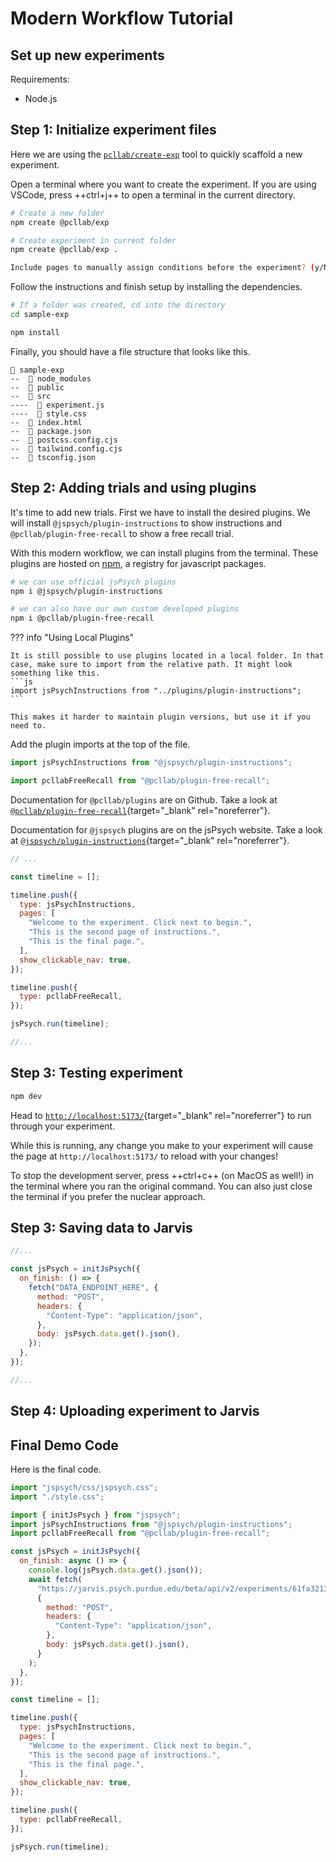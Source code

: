 # Modern Workflow Tutorial

## Set up new experiments

Requirements:

- Node.js

## Step 1: Initialize experiment files

Here we are using the [`pcllab/create-exp`](https://github.com/PCLLAB/create-exp) tool to quickly scaffold a new experiment.

Open a terminal where you want to create the experiment. If you are using VSCode, press ++ctrl+j++ to open a terminal in the current directory.

```bash title="Terminal"
# Create a new folder
npm create @pcllab/exp

# Create experiment in current folder
npm create @pcllab/exp .
```

```bash title="Terminal
Include pages to manually assign conditions before the experiment? (y/N)
```

Follow the instructions and finish setup by installing the dependencies.

```bash title="Terminal > /sample-experiment"
# If a folder was created, cd into the directory
cd sample-exp

npm install
```

Finally, you should have a file structure that looks like this.

```
📂 sample-exp
--  📂 node_modules
--  📂 public
--  📂 src
----  📄 experiment.js
----  📄 style.css
--  📄 index.html
--  📄 package.json
--  📄 postcss.config.cjs
--  📄 tailwind.config.cjs
--  📄 tsconfig.json
```

## Step 2: Adding trials and using plugins

It's time to add new trials. First we have to install the desired plugins. We will install `@jspsych/plugin-instructions` to show instructions and `@pcllab/plugin-free-recall` to show a free recall trial.

With this modern workflow, we can install plugins from the terminal. These plugins are hosted on [npm](https://npmjs.com), a registry for javascript packages.

```bash title="> /sample-experiment"
# we can use official jsPsych plugins
npm i @jspsych/plugin-instructions

# we can also have our own custom developed plugins
npm i @pcllab/plugin-free-recall
```

??? info "Using Local Plugins"

    It is still possible to use plugins located in a local folder. In that case, make sure to import from the relative path. It might look something like this.
    ```js
    import jsPsychInstructions from "../plugins/plugin-instructions";
    ```

    This makes it harder to maintain plugin versions, but use it if you need to.

Add the plugin imports at the top of the file.

```js title="experiment.js"
import jsPsychInstructions from "@jspsych/plugin-instructions";

import pcllabFreeRecall from "@pcllab/plugin-free-recall";
```

Documentation for `@pcllab/plugins` are on Github. Take a look at [`@pcllab/plugin-free-recall`](https://github.com/PCLLAB/plugins/tree/main/packages/plugin-free-recall){target="\_blank" rel="noreferrer"}.

Documentation for `@jspsych` plugins are on the jsPsych website. Take a look at [`@jspsych/plugin-instructions`](https://www.jspsych.org/7.3/plugins/instructions/){target="\_blank" rel="noreferrer"}.

```js title="experiment.ts"
// ...

const timeline = [];

timeline.push({
  type: jsPsychInstructions,
  pages: [
    "Welcome to the experiment. Click next to begin.",
    "This is the second page of instructions.",
    "This is the final page.",
  ],
  show_clickable_nav: true,
});

timeline.push({
  type: pcllabFreeRecall,
});

jsPsych.run(timeline);

//...
```

## Step 3: Testing experiment

```bash title="> /sample-exp"
npm dev
```

Head to [`http://localhost:5173/`](`http://localhost:5173/`){target="\_blank" rel="noreferrer"} to run through your experiment.

While this is running, any change you make to your experiment will cause the page at `http://localhost:5173/` to reload with your changes!

To stop the development server, press ++ctrl+c++ (on MacOS as well!) in the terminal where you ran the original command. You can also just close the terminal if you prefer the nuclear approach.

## Step 3: Saving data to Jarvis

```js
//...

const jsPsych = initJsPsych({
  on_finish: () => {
    fetch("DATA_ENDPOINT_HERE", {
      method: "POST",
      headers: {
        "Content-Type": "application/json",
      },
      body: jsPsych.data.get().json(),
    });
  },
});

//...
```

## Step 4: Uploading experiment to Jarvis

## Final Demo Code

Here is the final code.

```js title="experiment.ts"
import "jspsych/css/jspsych.css";
import "./style.css";

import { initJsPsych } from "jspsych";
import jsPsychInstructions from "@jspsych/plugin-instructions";
import pcllabFreeRecall from "@pcllab/plugin-free-recall";

const jsPsych = initJsPsych({
  on_finish: async () => {
    console.log(jsPsych.data.get().json());
    await fetch(
      "https://jarvis.psych.purdue.edu/beta/api/v2/experiments/61fa32135db16e3e8a9ae5fb/data",
      {
        method: "POST",
        headers: {
          "Content-Type": "application/json",
        },
        body: jsPsych.data.get().json(),
      }
    );
  },
});

const timeline = [];

timeline.push({
  type: jsPsychInstructions,
  pages: [
    "Welcome to the experiment. Click next to begin.",
    "This is the second page of instructions.",
    "This is the final page.",
  ],
  show_clickable_nav: true,
});

timeline.push({
  type: pcllabFreeRecall,
});

jsPsych.run(timeline);
```
